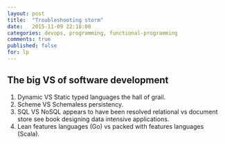 ```yaml
---
layout: post
title:  "Troubleshooting storm"
date:   2015-11-09 22:18:00
categories: devops, programming, functional-programming
comments: true
published: false
for: lp
---
```

The big VS of software development
---------
1. Dynamic VS Static typed languages the hall of grail.
1. Scheme VS Schemaless persistency.
1. SQL VS NoSQL appears to have been resolved relational vs document store see book designing data intensive applications.
1. Lean features languages (Go) vs packed with features languages (Scala).